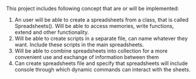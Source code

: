 This project includes following concept that are or will be implemented:

1) An user will be able to create a spreadsheets from a class, that is called Spreadsheets().
Will be able to access memories, write functions, extend and other functionality.
2) Will be able to create scripts in a separate file, can name whatever they want. Include these scripts in the main spreadsheets.
3) Will be able to combine spreadsheets into collection for a more convenient use and exchange of information between them
4) Can create spreadsheets file and specify that spreadsheets will include console through which dynamic commands can interact with the sheets.
